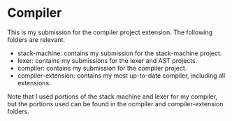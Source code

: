 # Compiler
This is my submission for the compiler project extension. The following folders are relevant.

- stack-machine: contains my submission for the stack-machine project.
- lexer: contains my submissions for the lexer and AST projects.
- compiler: contains my submission for the compiler project.
- compiler-extension: contains my most up-to-date compiler, including all extensions.

Note that I used portions of the stack machine and lexer for my compiler, but the portions used can be found in the ocmpiler and compiler-extension folders.
